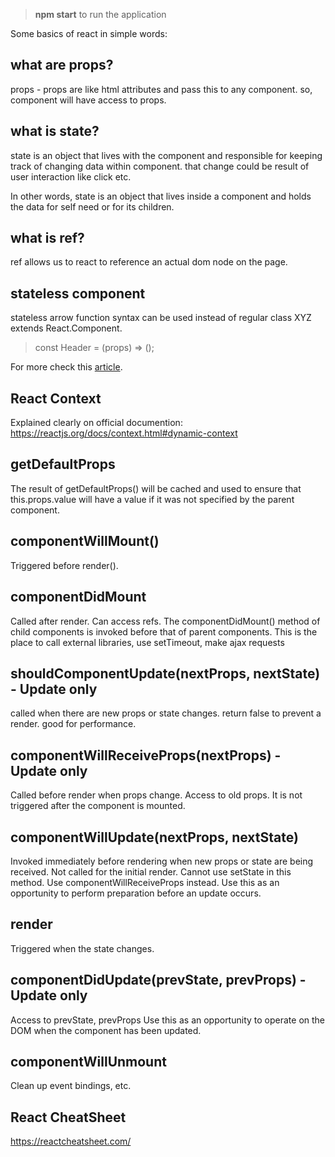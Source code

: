 > **npm start** to run the application

Some basics of react in simple words:

## what are props?

props - props are like html attributes and pass this to any component. so, component will have access to props.

## what is state?

state is an object that lives with the component and responsible for keeping track of changing data within component. that change could be result of user interaction like click etc.

In other words, state is an object that lives inside a component and holds the data for self need or for its children. 

## what is ref?

ref allows us to react to reference an actual dom node on the page.

## stateless component

stateless arrow function syntax can be used instead of regular class XYZ extends React.Component. 
> const Header = (props) => ();

For more check this [article](https://hackernoon.com/react-stateless-functional-components-nine-wins-you-might-have-overlooked-997b0d933dbc).

## React Context

Explained clearly on official documention: https://reactjs.org/docs/context.html#dynamic-context

## getDefaultProps
The result of getDefaultProps() will be cached and used to ensure that this.props.value will have a value if it was not specified by the parent component.

## componentWillMount()
Triggered before render().

## componentDidMount
Called after render. Can access refs. The componentDidMount() method of child components is invoked before that of parent components. This is the place to call external libraries, use setTimeout, make ajax requests

## shouldComponentUpdate(nextProps, nextState) - Update only
called when there are new props or state changes. return false to prevent a render. good for performance.

## componentWillReceiveProps(nextProps) - Update only
Called before render when props change. Access to old props. It is not triggered after the component is mounted.

## componentWillUpdate(nextProps, nextState)
Invoked immediately before rendering when new props or state are being received. Not called for the initial render. Cannot use setState in this method. Use componentWillReceiveProps instead. Use this as an opportunity to perform preparation before an update occurs.

## render
Triggered when the state changes.

## componentDidUpdate(prevState, prevProps) - Update only
Access to prevState, prevProps Use this as an opportunity to operate on the DOM when the component has been updated.

## componentWillUnmount
Clean up event bindings, etc.


## React CheatSheet
https://reactcheatsheet.com/